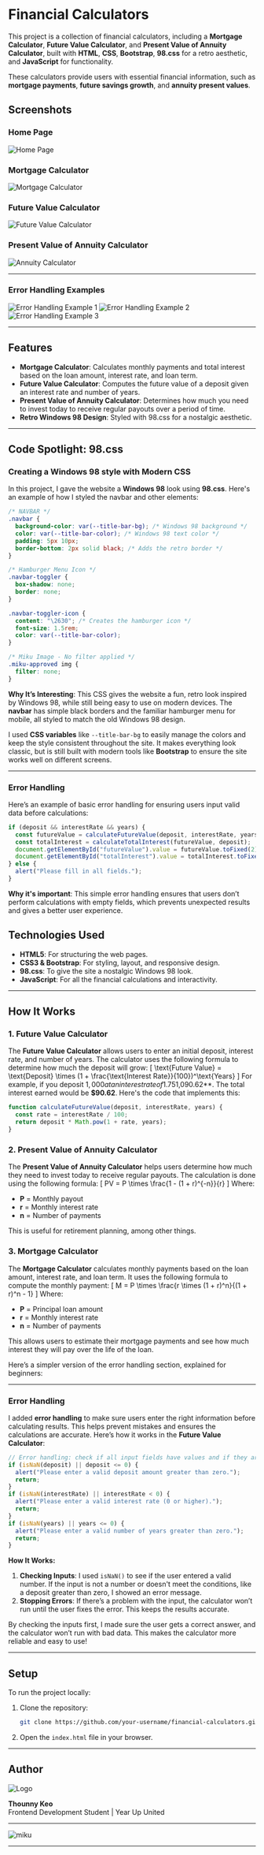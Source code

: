 # Financial Calculators

This project is a collection of financial calculators, including a **Mortgage Calculator**, **Future Value Calculator**, and **Present Value of Annuity Calculator**, built with **HTML**, **CSS**, **Bootstrap**, **98.css** for a retro aesthetic, and **JavaScript** for functionality.

These calculators provide users with essential financial information, such as **mortgage payments**, **future savings growth**, and **annuity present values**.

## Screenshots

### Home Page

![Home Page](./screenshots/Financial%20Calculators-HOME.png)

### Mortgage Calculator

![Mortgage Calculator](./screenshots/Financial%20Calculators-Mortgage_Calculator.png)

### Future Value Calculator

![Future Value Calculator](./screenshots/Financial%20Calculators-Future_Value_Calculator.png)

### Present Value of Annuity Calculator

![Annuity Calculator](./screenshots/FinancialCalculator-Annuity_Calculator.png)

---

### Error Handling Examples

![Error Handling Example 1](/screenshots/Financial%20Calculators-Error_Handling_1.png)
![Error Handling Example 2](/screenshots/Financial%20Calculators-Error_Handling_2.png)
![Error Handling Example 3](/screenshots/Financial%20Calculators-Error_Handling_3.png)

---

## Features

- **Mortgage Calculator**: Calculates monthly payments and total interest based on the loan amount, interest rate, and loan term.
- **Future Value Calculator**: Computes the future value of a deposit given an interest rate and number of years.
- **Present Value of Annuity Calculator**: Determines how much you need to invest today to receive regular payouts over a period of time.
- **Retro Windows 98 Design**: Styled with 98.css for a nostalgic aesthetic.

---

## Code Spotlight: 98.css

### Creating a Windows 98 style with Modern CSS

In this project, I gave the website a **Windows 98** look using **98.css**. Here's an example of how I styled the navbar and other elements:

```css
/* NAVBAR */
.navbar {
  background-color: var(--title-bar-bg); /* Windows 98 background */
  color: var(--title-bar-color); /* Windows 98 text color */
  padding: 5px 10px;
  border-bottom: 2px solid black; /* Adds the retro border */
}

/* Hamburger Menu Icon */
.navbar-toggler {
  box-shadow: none;
  border: none;
}

.navbar-toggler-icon {
  content: "\2630"; /* Creates the hamburger icon */
  font-size: 1.5rem;
  color: var(--title-bar-color);
}

/* Miku Image - No filter applied */
.miku-approved img {
  filter: none;
}
```

**Why It’s Interesting**: This CSS gives the website a fun, retro look inspired by Windows 98, while still being easy to use on modern devices. The **navbar** has simple black borders and the familiar hamburger menu for mobile, all styled to match the old Windows 98 design.

I used **CSS variables** like `--title-bar-bg` to easily manage the colors and keep the style consistent throughout the site. It makes everything look classic, but is still built with modern tools like **Bootstrap** to ensure the site works well on different screens.

---

### Error Handling

Here’s an example of basic error handling for ensuring users input valid data before calculations:

```javascript
if (deposit && interestRate && years) {
  const futureValue = calculateFutureValue(deposit, interestRate, years);
  const totalInterest = calculateTotalInterest(futureValue, deposit);
  document.getElementById("futureValue").value = futureValue.toFixed(2);
  document.getElementById("totalInterest").value = totalInterest.toFixed(2);
} else {
  alert("Please fill in all fields.");
}
```

**Why it's important**: This simple error handling ensures that users don’t perform calculations with empty fields, which prevents unexpected results and gives a better user experience.

## Technologies Used

- **HTML5**: For structuring the web pages.
- **CSS3 & Bootstrap**: For styling, layout, and responsive design.
- **98.css**: To give the site a nostalgic Windows 98 look.
- **JavaScript**: For all the financial calculations and interactivity.

---

## How It Works

### 1. **Future Value Calculator**

The **Future Value Calculator** allows users to enter an initial deposit, interest rate, and number of years. The calculator uses the following formula to determine how much the deposit will grow:
\[
\text{Future Value} = \text{Deposit} \times (1 + \frac{\text{Interest Rate}}{100})^\text{Years}
\]
For example, if you deposit $1,000 at an interest rate of 1.75% for 5 years, your balance will grow to **$1,090.62**. The total interest earned would be **$90.62**. Here's the code that implements this:

```javascript
function calculateFutureValue(deposit, interestRate, years) {
  const rate = interestRate / 100;
  return deposit * Math.pow(1 + rate, years);
}
```

### 2. **Present Value of Annuity Calculator**

The **Present Value of Annuity Calculator** helps users determine how much they need to invest today to receive regular payouts. The calculation is done using the following formula:
\[
PV = P \times \frac{1 - (1 + r)^{-n}}{r}
\]
Where:

- **P** = Monthly payout
- **r** = Monthly interest rate
- **n** = Number of payments

This is useful for retirement planning, among other things.

### 3. **Mortgage Calculator**

The **Mortgage Calculator** calculates monthly payments based on the loan amount, interest rate, and loan term. It uses the following formula to compute the monthly payment:
\[
M = P \times \frac{r \times (1 + r)^n}{(1 + r)^n - 1}
\]
Where:

- **P** = Principal loan amount
- **r** = Monthly interest rate
- **n** = Number of payments

This allows users to estimate their mortgage payments and see how much interest they will pay over the life of the loan.

Here’s a simpler version of the error handling section, explained for beginners:

---

### Error Handling

I added **error handling** to make sure users enter the right information before calculating results. This helps prevent mistakes and ensures the calculations are accurate. Here’s how it works in the **Future Value Calculator**:

```javascript
// Error handling: check if all input fields have values and if they are valid numbers
if (isNaN(deposit) || deposit <= 0) {
  alert("Please enter a valid deposit amount greater than zero.");
  return;
}
if (isNaN(interestRate) || interestRate < 0) {
  alert("Please enter a valid interest rate (0 or higher).");
  return;
}
if (isNaN(years) || years <= 0) {
  alert("Please enter a valid number of years greater than zero.");
  return;
}
```

**How It Works:**

1. **Checking Inputs**: I used `isNaN()` to see if the user entered a valid number. If the input is not a number or doesn't meet the conditions, like a deposit greater than zero, I showed an error message.
2. **Stopping Errors**: If there’s a problem with the input, the calculator won’t run until the user fixes the error. This keeps the results accurate.

By checking the inputs first, I made sure the user gets a correct answer, and the calculator won’t run with bad data. This makes the calculator more reliable and easy to use!

---

## Setup

To run the project locally:

1. Clone the repository:
   ```bash
   git clone https://github.com/your-username/financial-calculators.git
   ```
2. Open the `index.html` file in your browser.

---

## Author

![Logo](./images/index_dwn.gif)

**Thounny Keo**  
Frontend Development Student | Year Up United

---

![miku](./images/miku.gif)

---
